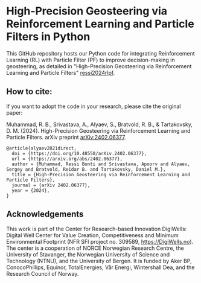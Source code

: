 # High-Precision Geosteering via Reinforcement Learning and Particle Filters in Python

 This GitHub repository hosts our Python code for integrating Reinforcement Learning (RL) with Particle Filter (PF) to improve decision-making in geosteering, as detailed in "High-Precision Geosteering via Reinforcement Learning and Particle Filters" [ressi2024rlpf](https://arxiv.org/abs/2402.06377).

## How to cite:

If you want to adopt the code in your research, please cite the original paper:

Muhammad, R. B., Srivastava, A., Alyaev, S., Bratvold, R. B., & Tartakovsky, D. M. (2024). High-Precision Geosteering via Reinforcement Learning and Particle Filters. arXiv preprint [arXiv:2402.06377](https://arxiv.org/abs/2402.06377). 

```
@article{alyaev2021direct,
  doi = {https://doi.org/10.48550/arXiv.2402.06377},
  url = {https://arxiv.org/abs/2402.06377},
  author = {Muhammad, Ressi Bonti and Srivastava, Apoorv and Alyaev, Sergey and Bratvold, Reidar B. and Tartakovsky, Daniel M.},
  title = {High-Precision Geosteering via Reinforcement Learning and Particle Filters},
  journal = {arXiv 2402.06377},
  year = {2024},
}
```
## Acknowledgements

This work is part of the Center for Research-based Innovation DigiWells: Digital Well Center for Value Creation, Competitiveness and Minimum Environmental Footprint (NFR SFI project no. 309589, https://DigiWells.no). The center is a cooperation of NORCE Norwegian Research Centre, the University of Stavanger, the Norwegian University of Science and Technology (NTNU), and the University of Bergen. It is funded by Aker BP, ConocoPhillips, Equinor, TotalEnergies, Vår Energi, Wintershall Dea, and the Research Council of Norway.